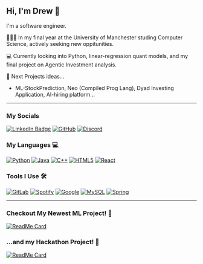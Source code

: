 ## Hi, I'm Drew 👋

I'm a software engineer.

 🧑🏻‍🎓 In my final year at the University of Manchester studing Computer Science, actively seeking new oppitunities.

 💻 Currently looking into Python, linear-regression quant models, and my final project on Agentic Investment analysis. 

 🚀 Next Projects ideas... 
 
 - ML-StockPrediction, Neo (Compiled Prog Lang), Dyad Investing Application, AI-hiring platform...

<hr> </hr>

### My Socials 

[![LinkedIn Badge](https://img.shields.io/badge/LinkedIn-0077B5?style=for-the-badge&logo=linkedin&logoColor=white)](https://www.linkedin.com/in/andrewrobertsonamr/)
[![GitHub](https://img.shields.io/badge/github-%23121011.svg?style=for-the-badge&logo=github&logoColor=white)](https://github.com/NeoDrew)
[![Discord](https://img.shields.io/badge/Discord-%235865F2.svg?style=for-the-badge&logo=discord&logoColor=white)](https://discordapp.com/users/256852420439572480)

### My Languages 💻
[![Python](https://img.shields.io/badge/python-3670A0?style=for-the-badge&logo=python&logoColor=ffdd54)](https://github.com/NeoDrew/tuneInLocal)
[![Java](https://img.shields.io/badge/java-%23ED8B00.svg?style=for-the-badge&logo=openjdk&logoColor=white)](https://github.com/NeoDrew/mandelBrot)
[![C++](https://img.shields.io/badge/c++-%2300599C.svg?style=for-the-badge&logo=c%2B%2B&logoColor=white)](https://github.com/NeoDrew/progLangAndPara)
[![HTML5](https://img.shields.io/badge/html5-%23E34F26.svg?style=for-the-badge&logo=html5&logoColor=white)](https://github.com/NeoDrew/tuneInLocal)
[![React](https://img.shields.io/badge/React-%2320232a.svg?style=for-the-badge&logo=React&logoColor=white)](https://github.com/NeoDrew/AIHireMVP.UI)

### Tools I Use 🛠️
[![GitLab](https://img.shields.io/badge/gitlab-%23181717.svg?style=for-the-badge&logo=gitlab&logoColor=white)](https://about.gitlab.com/)
[![Spotify](https://img.shields.io/badge/Spotify-1ED760?style=for-the-badge&logo=spotify&logoColor=white)](https://github.com/NeoDrew/tuneInLocal)
[![Google](https://img.shields.io/badge/google-4285F4?style=for-the-badge&logo=google&logoColor=white)](https://github.com/spudbracketspud/Log-A-Log)
[![MySQL](https://img.shields.io/badge/mysql-%2300f.svg?style=for-the-badge&logo=mysql&logoColor=white)](https://github.com/NeoDrew/DBMS)
[![Spring](https://img.shields.io/badge/spring-%236DB33F.svg?style=for-the-badge&logo=spring&logoColor=white)](https://github.com/NeoDrew/dyad)

<hr>

### Checkout My Newest ML Project! 📖
[![ReadMe Card](https://github-readme-stats.vercel.app/api/pin/?username=NeoDrew&repo=ML-autocomplete&title_color=ffffff&text_color=c9cacc&icon_color=4AB197&bg_color=1A2B34)](https://github.com/NeoDrew/ML-autocomplete)
 
###  ...and my Hackathon Project! 🌲
[![ReadMe Card](https://github-readme-stats.vercel.app/api/pin/?username=spudbracketspud&repo=Log-A-Log&title_color=ffffff&text_color=c9cacc&icon_color=4AB197&bg_color=1A2B34)](https://github.com/spudbracketspud/Log-A-Log)


